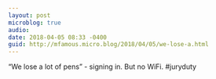 ```yaml
---
layout: post
microblog: true
audio: 
date: 2018-04-05 08:33 -0400
guid: http://mfamous.micro.blog/2018/04/05/we-lose-a.html
---
```

“We lose a lot of pens” - signing in. But no WiFi. #juryduty 
